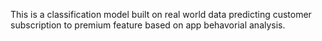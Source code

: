 This is a classification model built on real world data predicting customer subscription to premium feature based on app behavorial analysis.
